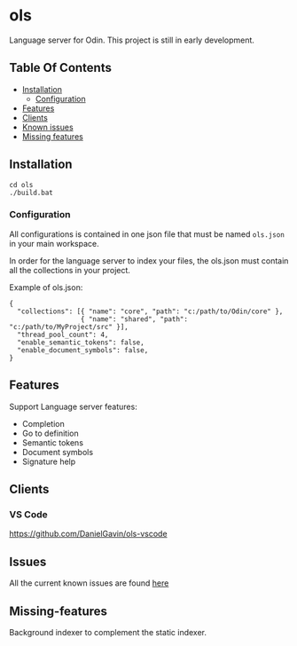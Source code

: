 # ols
Language server for Odin. This project is still in early development.

## Table Of Contents
- [Installation](#installation)
  - [Configuration](#Configuration)
- [Features](#features)
- [Clients](#clients)
- [Known issues](#issues)
- [Missing features](#missiing-features)
  
## Installation

 ```
 cd ols
 ./build.bat
 ```

### Configuration

All configurations is contained in one json file that must be named ```ols.json``` in your main workspace.

In order for the language server to index your files, the ols.json must contain all the collections in your project.

Example of ols.json:

```
{
  "collections": [{ "name": "core", "path": "c:/path/to/Odin/core" },
                  { "name": "shared", "path": "c:/path/to/MyProject/src" }],
  "thread_pool_count": 4,
  "enable_semantic_tokens": false,
  "enable_document_symbols": false,
}

```

## Features
  Support Language server features:
  - Completion
  - Go to definition
  - Semantic tokens
  - Document symbols
  - Signature help
  
## Clients
  
### VS Code
  https://github.com/DanielGavin/ols-vscode
  
## Issues
  All the current known issues are found [here](https://github.com/DanielGavin/ols/blob/master/know_issues.txt)
  
## Missing-features
  Background indexer to complement the static indexer.
